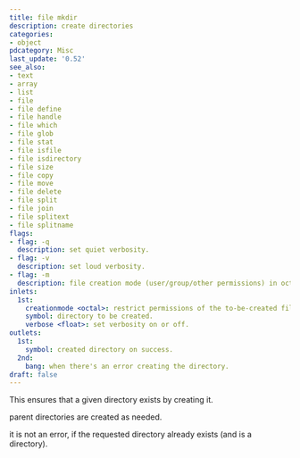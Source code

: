 ```yaml
---
title: file mkdir
description: create directories
categories:
- object
pdcategory: Misc
last_update: '0.52'
see_also:
- text
- array
- list
- file
- file define
- file handle
- file which
- file glob
- file stat
- file isfile
- file isdirectory
- file size
- file copy
- file move
- file delete
- file split
- file join
- file splitext
- file splitname
flags:
- flag: -q
  description: set quiet verbosity.
- flag: -v
  description: set loud verbosity.
- flag: -m
  description: file creation mode (user/group/other permissions) in octal.
inlets:
  1st:
    creationmode <octal>: restrict permissions of the to-be-created file.
    symbol: directory to be created.
    verbose <float>: set verbosity on or off.
outlets:
  1st:
    symbol: created directory on success.
  2nd:
    bang: when there's an error creating the directory.
draft: false
---
```

This ensures that a given directory exists by creating it.

parent directories are created as needed.

it is not an error, if the requested directory already exists (and is a directory).
